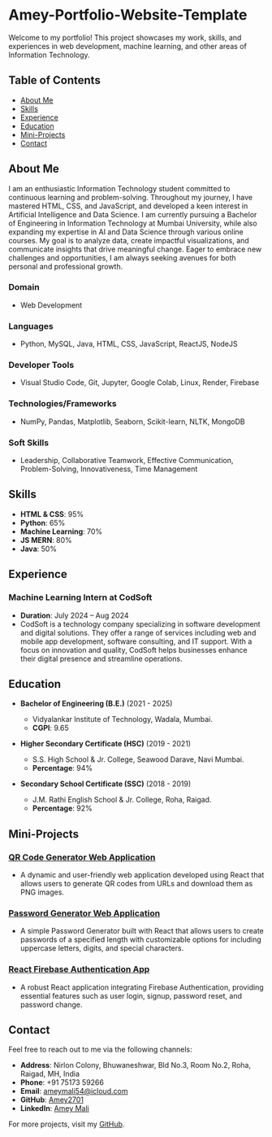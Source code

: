 # Amey-Portfolio-Website-Template

Welcome to my portfolio! This project showcases my work, skills, and experiences in web development, machine learning, and other areas of Information Technology.

## Table of Contents
- [About Me](#about-me)
- [Skills](#skills)
- [Experience](#experience)
- [Education](#education)
- [Mini-Projects](#mini-projects)
- [Contact](#contact)

## About Me

I am an enthusiastic Information Technology student committed to continuous learning and problem-solving. Throughout my journey, I have mastered HTML, CSS, and JavaScript, and developed a keen interest in Artificial Intelligence and Data Science. I am currently pursuing a Bachelor of Engineering in Information Technology at Mumbai University, while also expanding my expertise in AI and Data Science through various online courses. My goal is to analyze data, create impactful visualizations, and communicate insights that drive meaningful change. Eager to embrace new challenges and opportunities, I am always seeking avenues for both personal and professional growth.

### Domain
- Web Development

### Languages
- Python, MySQL, Java, HTML, CSS, JavaScript, ReactJS, NodeJS

### Developer Tools
- Visual Studio Code, Git, Jupyter, Google Colab, Linux, Render, Firebase

### Technologies/Frameworks
- NumPy, Pandas, Matplotlib, Seaborn, Scikit-learn, NLTK, MongoDB

### Soft Skills
- Leadership, Collaborative Teamwork, Effective Communication, Problem-Solving, Innovativeness, Time Management

## Skills

- **HTML & CSS**: 95%
- **Python**: 65%
- **Machine Learning**: 70%
- **JS MERN**: 80%
- **Java**: 50%

## Experience

### Machine Learning Intern at CodSoft
- **Duration**: July 2024 – Aug 2024
- CodSoft is a technology company specializing in software development and digital solutions. They offer a range of services including web and mobile app development, software consulting, and IT support. With a focus on innovation and quality, CodSoft helps businesses enhance their digital presence and streamline operations.

## Education

- **Bachelor of Engineering (B.E.)** (2021 - 2025)
  - Vidyalankar Institute of Technology, Wadala, Mumbai.
  - **CGPI**: 9.65

- **Higher Secondary Certificate (HSC)** (2019 - 2021)
  - S.S. High School & Jr. College, Seawood Darave, Navi Mumbai.
  - **Percentage**: 94%

- **Secondary School Certificate (SSC)** (2018 - 2019)
  - J.M. Rathi English School & Jr. College, Roha, Raigad.
  - **Percentage**: 92%

## Mini-Projects

### [QR Code Generator Web Application](https://ameyqrgapp.web.app)
- A dynamic and user-friendly web application developed using React that allows users to generate QR codes from URLs and download them as PNG images.

### [Password Generator Web Application](https://ameypgreact.web.app)
- A simple Password Generator built with React that allows users to create passwords of a specified length with customizable options for including uppercase letters, digits, and special characters.

### [React Firebase Authentication App](https://ameyreactauth.web.app/)
- A robust React application integrating Firebase Authentication, providing essential features such as user login, signup, password reset, and password change.

## Contact

Feel free to reach out to me via the following channels:

- **Address**: Nirlon Colony, Bhuwaneshwar, Bld No.3, Room No.2, Roha, Raigad, MH, India
- **Phone**: +91 75173 59266
- **Email**: ameymali54@icloud.com
- **GitHub**: [Amey2701](https://github.com/Amey2701)
- **LinkedIn**: [Amey Mali](https://www.linkedin.com/in/amey-mali-macm2iphone13/)

For more projects, visit my [GitHub](https://github.com/Amey2701).
